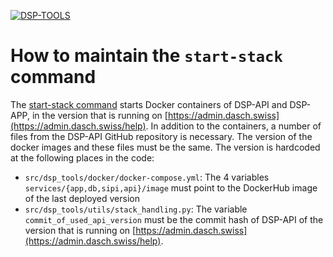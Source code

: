 [![DSP-TOOLS](https://img.shields.io/github/v/release/dasch-swiss/dsp-tools?include_prereleases&label=DSP-TOOLS)](https://github.com/dasch-swiss/dsp-tools)

# How to maintain the `start-stack` command

The [start-stack command](../dsp-tools-usage.md#start-stack-stop-stack) starts Docker containers of 
DSP-API and DSP-APP, in the version that is running on [https://admin.dasch.swiss](https://admin.dasch.swiss/help). 
In addition to the containers, a number of files from the DSP-API GitHub repository is necessary. The version of the 
docker images and these files must be the same. The version is hardcoded at the following places in the code:

- `src/dsp_tools/docker/docker-compose.yml`: The 4 variables `services/{app,db,sipi,api}/image` must point to the 
  DockerHub image of the last deployed version
- `src/dsp_tools/utils/stack_handling.py`: The variable `commit_of_used_api_version` must be the commit hash of DSP-API 
  of the version that is running on [https://admin.dasch.swiss](https://admin.dasch.swiss/help).
